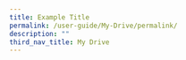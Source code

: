```yaml
---
title: Example Title
permalink: /user-guide/My-Drive/permalink/
description: ""
third_nav_title: My Drive
---
```

